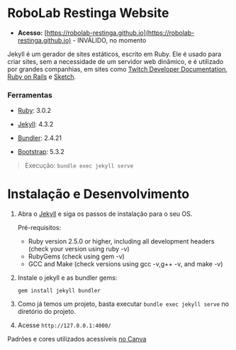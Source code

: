 # RoboLab Restinga Website

- **Acesso:** [https://robolab-restinga.github.io](https://robolab-restinga.github.io) - INVÁLIDO, no momento

Jekyll é um gerador de sites estáticos, escrito em Ruby. Ele é usado para criar sites, sem a necessidade de um servidor web dinâmico, e é utilizado por grandes companhias, em sites como [Twitch Developer Documentation](https://dev.twitch.tv/), [Ruby on Rails](https://rubyonrails.org/) e [Sketch](https://www.sketch.com/).

### Ferramentas

- [Ruby](https://www.ruby-lang.org/pt/): 3.0.2

- [Jekyll](https://jekyllrb.com/): 4.3.2

- [Bundler](https://bundler.io/): 2.4.21

- [Bootstrap](https://getbootstrap.com/): 5.3.2

> Execução: `bundle exec jekyll serve`

# Instalação e Desenvolvimento

1. Abra o [Jekyll](https://jekyllrb.com/docs/installation/) e siga os passos de instalação para o seu OS.

    Pré-requisitos:
    
    - Ruby version 2.5.0 or higher, including all development headers (check your version using ruby -v)
    - RubyGems (check using gem -v)
    - GCC and Make (check versions using gcc -v,g++ -v, and make -v)

2. Instale o jekyll e as bundler gems:

    `gem install jekyll bundler`

3. Como já temos um projeto, basta executar `bundle exec jekyll serve` no diretório do projeto.

4. Acesse `http://127.0.0.1:4000/`

Padrões e cores utilizados acessíveis [no Canva](https://www.canva.com/design/DAFyN6BGOT0/qZJ5ZtXpkR8_AvDz2tfdjw/edit?utm_content=DAFyN6BGOT0&utm_campaign=designshare&utm_medium=link2&utm_source=sharebutton)